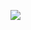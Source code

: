 <!--
id: 5543842053
link: http://jreed91.tumblr.com/post/5543842053/reubenjayknows-this-should-be-a-crime
slug: reubenjayknows-this-should-be-a-crime
date: Mon May 16 2011 08:37:04 GMT-0500 (CDT)
publish: 2011-05-016
tags: 
title: reubenjayknows:

this should be a crime.
-->


![](http://24.media.tumblr.com/tumblr_ll9nzrbhQy1qc9n6mo1_400.gif)

